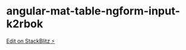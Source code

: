 # angular-mat-table-ngform-input-k2rbok

[Edit on StackBlitz ⚡️](https://stackblitz.com/edit/angular-mat-table-ngform-input-k2rbok)